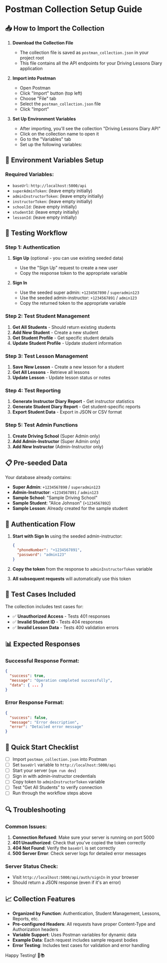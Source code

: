 # Postman Collection Setup Guide

## 📥 How to Import the Collection

1. **Download the Collection File**
   - The collection file is saved as `postman_collection.json` in your project root
   - This file contains all the API endpoints for your Driving Lessons Diary application

2. **Import into Postman**
   - Open Postman
   - Click "Import" button (top left)
   - Choose "File" tab
   - Select the `postman_collection.json` file
   - Click "Import"

3. **Set Up Environment Variables**
   - After importing, you'll see the collection "Driving Lessons Diary API"
   - Click on the collection name to open it
   - Go to the "Variables" tab
   - Set up the following variables:

## 🔧 Environment Variables Setup

### Required Variables:
- `baseUrl`: `http://localhost:5000/api`
- `superAdminToken`: (leave empty initially)
- `adminInstructorToken`: (leave empty initially)
- `instructorToken`: (leave empty initially)
- `schoolId`: (leave empty initially)
- `studentId`: (leave empty initially)
- `lessonId`: (leave empty initially)

## 🚀 Testing Workflow

### Step 1: Authentication
1. **Sign Up** (optional - you can use existing seeded data)
   - Use the "Sign Up" request to create a new user
   - Copy the response token to the appropriate variable

2. **Sign In**
   - Use the seeded super admin: `+1234567890` / `superadmin123`
   - Use the seeded admin-instructor: `+1234567891` / `admin123`
   - Copy the returned token to the appropriate variable

### Step 2: Test Student Management
1. **Get All Students** - Should return existing students
2. **Add New Student** - Create a new student
3. **Get Student Profile** - Get specific student details
4. **Update Student Profile** - Update student information

### Step 3: Test Lesson Management
1. **Save New Lesson** - Create a new lesson for a student
2. **Get All Lessons** - Retrieve all lessons
3. **Update Lesson** - Update lesson status or notes

### Step 4: Test Reporting
1. **Generate Instructor Diary Report** - Get instructor statistics
2. **Generate Student Diary Report** - Get student-specific reports
3. **Export Student Data** - Export in JSON or CSV format

### Step 5: Test Admin Functions
1. **Create Driving School** (Super Admin only)
2. **Add Admin-Instructor** (Super Admin only)
3. **Add New Instructor** (Admin-Instructor only)

## 📋 Pre-seeded Data

Your database already contains:
- **Super Admin**: `+1234567890` / `superadmin123`
- **Admin-Instructor**: `+1234567891` / `admin123`
- **Sample School**: "Sample Driving School"
- **Sample Student**: "Alice Johnson" (`+1234567892`)
- **Sample Lesson**: Already created for the sample student

## 🔐 Authentication Flow

1. **Start with Sign In** using the seeded admin-instructor:
   ```json
   {
     "phoneNumber": "+1234567891",
     "password": "admin123"
   }
   ```

2. **Copy the token** from the response to `adminInstructorToken` variable

3. **All subsequent requests** will automatically use this token

## 🧪 Test Cases Included

The collection includes test cases for:
- ✅ **Unauthorized Access** - Tests 401 responses
- ✅ **Invalid Student ID** - Tests 404 responses
- ✅ **Invalid Lesson Data** - Tests 400 validation errors

## 📊 Expected Responses

### Successful Response Format:
```json
{
  "success": true,
  "message": "Operation completed successfully",
  "data": { ... }
}
```

### Error Response Format:
```json
{
  "success": false,
  "message": "Error description",
  "error": "Detailed error message"
}
```

## 🎯 Quick Start Checklist

- [ ] Import `postman_collection.json` into Postman
- [ ] Set `baseUrl` variable to `http://localhost:5000/api`
- [ ] Start your server (`npm run dev`)
- [ ] Sign in with admin-instructor credentials
- [ ] Copy token to `adminInstructorToken` variable
- [ ] Test "Get All Students" to verify connection
- [ ] Run through the workflow steps above

## 🔍 Troubleshooting

### Common Issues:
1. **Connection Refused**: Make sure your server is running on port 5000
2. **401 Unauthorized**: Check that you've copied the token correctly
3. **404 Not Found**: Verify the `baseUrl` is set correctly
4. **500 Server Error**: Check server logs for detailed error messages

### Server Status Check:
- Visit `http://localhost:5000/api/auth/signIn` in your browser
- Should return a JSON response (even if it's an error)

## 📈 Collection Features

- **Organized by Function**: Authentication, Student Management, Lessons, Reports, etc.
- **Pre-configured Headers**: All requests have proper Content-Type and Authorization headers
- **Variable Support**: Uses Postman variables for dynamic data
- **Example Data**: Each request includes sample request bodies
- **Error Testing**: Includes test cases for validation and error handling

Happy Testing! 🚗📚 